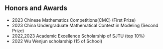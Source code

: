 ## Honors and Awards

<!-- <h4 style="margin:0 10px 0;">Conference Reviewers</h4> -->

<ul style="margin:0 0 5px;">
  <li><autocolor>2023 Chinese Mathematics Competitions(CMC) (First Prize)</autocolor></li>
  <li><autocolor>2023 China Undergraduate Mathematical Contest in Modeling (Second Prize)</autocolor></li>
  <li><autocolor>2022,2023 Academic Excellence Scholarship of SJTU (top 10%)</autocolor></li>
  <li><autocolor>2022 Wu Wenjun scholarship (15 of School)</autocolor></li>
</ul>

<!-- <h4 style="margin:0 10px 0;">Journal Reviewers</h4>

<ul style="margin:0 0 20px;">
  <li><a href="https://www.computer.org/csdl/journal/tp"><autocolor>IEEE Transactions on Pattern Analysis and Machine Intelligence (TPAMI)</autocolor></a></li>
  <li><a href="https://www.springer.com/journal/11263"><autocolor>International Journal of Computer Vision (IJCV)</autocolor></a></li>
</ul> -->
